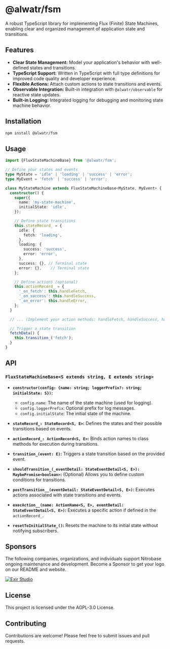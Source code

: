 # @alwatr/fsm

A robust TypeScript library for implementing Flux (Finite) State Machines, enabling clear and organized management of application state and transitions.

## Features

* **Clear State Management:**  Model your application's behavior with well-defined states and transitions.
* **TypeScript Support:** Written in TypeScript with full type definitions for improved code quality and developer experience.
* **Flexible Actions:**  Attach custom actions to state transitions and events.
* **Observable Integration:**  Built-in integration with `@alwatr/observable` for reactive state updates.
* **Built-in Logging:**  Integrated logging for debugging and monitoring state machine behavior.

## Installation

```bash
npm install @alwatr/fsm
```

## Usage

```typescript
import {FluxStateMachineBase} from '@alwatr/fsm';

// Define your states and events
type MyState = 'idle' | 'loading' | 'success' | 'error';
type MyEvent = 'fetch' | 'success' | 'error';

class MyStateMachine extends FluxStateMachineBase<MyState, MyEvent> {
  constructor() {
    super({
      name: 'my-state-machine',
      initialState: 'idle',
    });

    // Define state transitions
    this.stateRecord_ = {
      idle: {
        fetch: 'loading',
      },
      loading: {
        success: 'success',
        error: 'error',
      },
      success: {}, // Terminal state
      error: {},    // Terminal state
    };

    // Define actions (optional)
    this.actionRecord_ = {
      '_on_fetch': this.handleFetch,
      '_on_success': this.handleSuccess,
      '_on_error': this.handleError,
    };
  }

  // ... (Implement your action methods: handleFetch, handleSuccess, handleError)

  // Trigger a state transition
  fetchData() {
    this.transition_('fetch'); 
  }
}
```

## API

### `FluxStateMachineBase<S extends string, E extends string>`

* **`constructor(config: {name: string; loggerPrefix?: string; initialState: S})`:**
  * `config.name`: The name of the state machine (used for logging).
  * `config.loggerPrefix`: Optional prefix for log messages.
  * `config.initialState`: The initial state of the machine.

* **`stateRecord_: StateRecord<S, E>`:**  Defines the states and their possible transitions based on events.

* **`actionRecord_: ActionRecord<S, E>`:**  Binds action names to class methods for execution during transitions.

* **`transition_(event: E)`:**  Triggers a state transition based on the provided event.

* **`shouldTransition_(_eventDetail: StateEventDetail<S, E>): MaybePromise<boolean>`:**  (Optional) Allows you to define custom conditions for transitions.

* **`postTransition__(eventDetail: StateEventDetail<S, E>)`:**  Executes actions associated with state transitions and events.

* **`execAction__(name: ActionName<S, E>, eventDetail: StateEventDetail<S, E>)`:**  Executes a specific action if defined in the `actionRecord_`.

* **`resetToInitialState_()`:**  Resets the machine to its initial state without notifying subscribers.

## Sponsors

The following companies, organizations, and individuals support Nitrobase ongoing maintenance and development. Become a Sponsor to get your logo on our README and website.

[![Exir Studio](https://avatars.githubusercontent.com/u/181194967?s=200&v=4)](https://exirstudio.com)

## License

This project is licensed under the AGPL-3.0 License.

## Contributing

Contributions are welcome! Please feel free to submit issues and pull requests.
